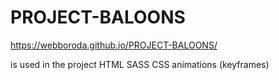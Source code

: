 # PROJECT-BALOONS
 
https://webboroda.github.io/PROJECT-BALOONS/

is used in the project
HTML
SASS
CSS animations (keyframes)